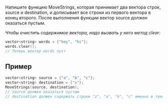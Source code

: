 Напишите функцию MoveStrings, которая принимает два вектора строк, source и destination, и дописывает все строки из первого вектора в конец второго. После выполнения функции вектор source должен оказаться пустым.

_Чтобы очистить содержимое вектора, надо вызвать у него метод clear:_
```c++
vector<string> words = {"hey", "hi"};
words.clear();
// Теперь вектор words пуст
```
## Пример

```c++
vector<string> source = {"a", "b", "c"};
vector<string> destination = {"z"};
MoveStrings(source, destination);
// source должен оказаться пустым
// destination должен содержать строки "z", "a", "b", "c" именно в таком порядке
```